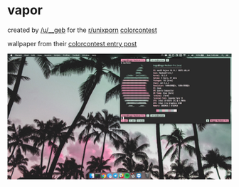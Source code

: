 # vapor

created by [/u/__geb][geb] for the [r/unixporn][unixporn] [colorcontest][colorcontest]

wallpaper from their [colorcontest entry post][unixporn-post]

![vapor][vapor]

[geb]: https://reddit.com/u/__geb
[unixporn]: https://reddit.com/r/unixporn
[colorcontest]: https://github.com/unixporn/colorcontest
[unixporn-post]: https://www.reddit.com/r/unixporn/comments/6lgjjm/colorcontest_vapor/
[vapor]: vapor.jpg
